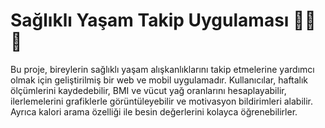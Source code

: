 # Sağlıklı Yaşam Takip Uygulaması 🏋️‍♀️🥗
Bu proje, bireylerin sağlıklı yaşam alışkanlıklarını takip etmelerine yardımcı olmak için geliştirilmiş bir web ve mobil uygulamadır. Kullanıcılar, haftalık ölçümlerini kaydedebilir, BMI ve vücut yağ oranlarını hesaplayabilir, ilerlemelerini grafiklerle görüntüleyebilir ve motivasyon bildirimleri alabilir. Ayrıca kalori arama özelliği ile besin değerlerini kolayca öğrenebilirler.

